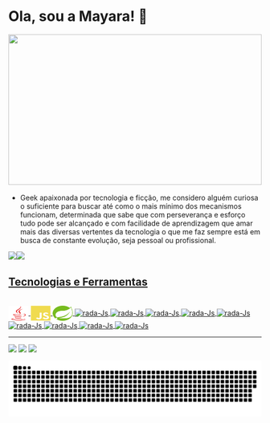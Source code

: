 # Ola, sou a Mayara! 👋

<img src="https://i.imgur.com/5bj12Ex.png" style="width: 100%; height: 300px" />

- Geek apaixonada por tecnologia e ficção, me considero alguém curiosa o suficiente para buscar até como o mais mínimo dos mecanismos funcionam, determinada que sabe que com perseverança e esforço tudo pode ser alcançado e com facilidade de aprendizagem que amar mais das diversas vertentes da tecnologia o que me faz sempre está em busca de constante evolução, seja pessoal ou profissional.

 <div>
  <a href="https://github.com/MayaraSGS">
  <img height="180em" src="https://github-readme-stats.vercel.app/api?username=MayaraSGS&show_icons=true&theme=dark&include_all_commits=true&count_private=true"/><img height="180em" src="https://github-readme-stats.vercel.app/api/top-langs/?username=MayaraSGS&layout=compact&langs_count=7&theme=dark"/>
</div>
  
## Tecnologias e Ferramentas
<div style="display: inline_block"><br>
  <img align="center" alt="Rafa-Js" height="30" width="40" src="https://raw.githubusercontent.com/devicons/devicon/master/icons/java/java-plain.svg">
  <img align="center" alt="Rafa-Ts" height="30" width="40" src="https://raw.githubusercontent.com/devicons/devicon/master/icons/javascript/javascript-plain.svg">
  <img align="center" alt="Rafa-React" height="30" width="40" src="https://raw.githubusercontent.com/devicons/devicon/master/icons/spring/spring-original.svg">
  <img align="center" alt="rada-Js" height="30" widht="40" src="https://img.shields.io/badge/-Git-222222?style=flat&logo=git&logoColor=F05032">
  <img align="center" alt="rada-Js" height="30" widht="40" src="https://img.shields.io/badge/-GitHub-222222?style=flat&logo=github&logoColor=181717">
  <img align="center" alt="rada-Js" height="30" widht="40" src="https://img.shields.io/badge/-Spring-222222?style=flat&logo=spring&logoColor=6DB33F">
  <img align="center" alt="rada-Js" height="30" widht="40" src="https://img.shields.io/badge/-MySQL-black?style=flat-square&logo=mysql">
  <img align="center" alt="rada-Js" height="30" widht="40" src="https://img.shields.io/badge/-Bootstrap-563D7C?style=flat-square&logo=bootstrap">
  <img align="center" alt="rada-Js" height="30" widht="40" src="https://img.shields.io/badge/-Angular-DD0031?style=flat-square&logo=angular">
  <img align="center" alt="rada-Js" height="30" widht="40" src="https://img.shields.io/badge/-CSS3-000000?style=flat&logo=css3">
  <img align="center" alt="rada-Js" height="30" widht="40" src="https://img.shields.io/badge/-NodeJS-DD0031?style=flat-square&logo=NodeJS">
  <img align="center" alt="rada-Js" height="30" widht="40" src="https://img.shields.io/badge/-html-DD0031?style=flat-square&logo=html">
</div>
  
<hr>
<div> 
 <a href="https://discord.gg/tnpE8Xh5" target="_blank"><img src="https://img.shields.io/badge/Discord-7289DA?style=for-the-badge&logo=discord&logoColor=white" target="_blank"></a> 
  <a href = "mailto:contato@m4ysgs.tech"><img src="https://img.shields.io/badge/-Gmail-%23333?style=for-the-badge&logo=gmail&logoColor=white" target="_blank"></a>
  <a href="https://www.linkedin.com/in/mayara-gomes-166b3a215" target="_blank"><img src="https://img.shields.io/badge/-LinkedIn-%230077B5?style=for-the-badge&logo=linkedin&logoColor=white" target="_blank"></a> 
 
  ![Snake animation](https://github.com/MayaraSGS/MayaraSGS/blob/output/github-contribution-grid-snake.svg)
 
</div>
